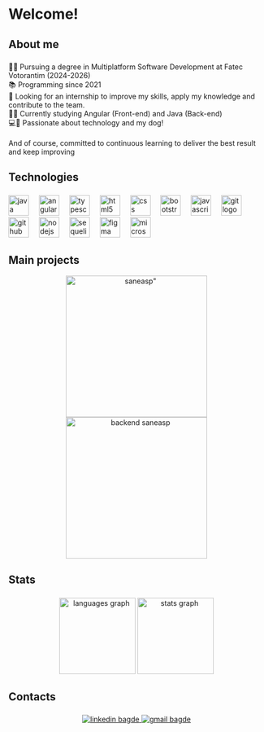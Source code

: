 <h1 align="left">Welcome!</h2>

###

<h2 align="left">About me</h2>

###

<p align="left">
  👨‍🎓 Pursuing a degree in Multiplatform Software Development at Fatec Votorantim (2024-2026) <br>
  📚 Programming since 2021 <br>
  🚀 Looking for an internship to improve my skills, apply my knowledge and contribute to the team. <br>
  👨‍💻 Currently studying Angular (Front-end) and Java (Back-end) <br>
  💻🐶 Passionate about technology and my dog! <br><br>
  And of course, committed to continuous learning to deliver the best result and keep improving
</p>


###

<h2 align="left">Technologies</h2>

###

<div align="left">
  <img src="https://cdn.jsdelivr.net/gh/devicons/devicon/icons/java/java-original.svg" height="40" alt="java logo"  />
  <img width="12" />
  <img src="https://cdn.jsdelivr.net/gh/devicons/devicon/icons/angularjs/angularjs-original.svg" height="40" alt="angularjs logo"  />
  <img width="12" />
  <img src="https://cdn.jsdelivr.net/gh/devicons/devicon/icons/typescript/typescript-original.svg" height="40" alt="typescript logo"  />
  <img width="12" />
  <img src="https://cdn.jsdelivr.net/gh/devicons/devicon/icons/html5/html5-original.svg" height="40" alt="html5 logo"  />
  <img width="12" />
  <img src="https://cdn.jsdelivr.net/gh/devicons/devicon/icons/css3/css3-original.svg" height="40" alt="css logo"  />
  <img width="12" />
  <img src="https://cdn.jsdelivr.net/gh/devicons/devicon/icons/bootstrap/bootstrap-original.svg" height="40" alt="bootstrap logo"  />
  <img width="12" />
  <img src="https://cdn.jsdelivr.net/gh/devicons/devicon/icons/javascript/javascript-original.svg" height="40" alt="javascript logo"  />
  <img width="12" />
  <img src="https://cdn.jsdelivr.net/gh/devicons/devicon/icons/git/git-original.svg" height="40" alt="git logo"  />
  <img width="12" />
  <img src="https://cdn.jsdelivr.net/gh/devicons/devicon/icons/github/github-original.svg" height="40" alt="github logo"  />
  <img width="12" />
  <img src="https://cdn.jsdelivr.net/gh/devicons/devicon/icons/nodejs/nodejs-original.svg" height="40" alt="nodejs logo"  />
  <img width="12" />
  <img src="https://cdn.jsdelivr.net/gh/devicons/devicon/icons/sequelize/sequelize-original.svg" height="40" alt="sequelize logo"  />
  <img width="12" />
  <img src="https://cdn.jsdelivr.net/gh/devicons/devicon/icons/figma/figma-original.svg" height="40" alt="figma logo"  />
  <img width="12" />
  <img src="https://cdn.jsdelivr.net/gh/devicons/devicon/icons/microsoftsqlserver/microsoftsqlserver-plain.svg" height="40" alt="microsoftsqlserver logo"  />
</div>

###

## Main projects

<div align=center>
  <span><a href="https://github.com/MathGueff/SaneaSP"><img width="278" src="https://denvercoder1-github-readme-stats.vercel.app/api/pin/?username=MathGueff&repo=SaneaSP&theme=blueberry&bg_color=1F222E&title_color=b991cf&hide_border=true&icon_color=bf69d3&show_icons=true" alt=saneasp"></a></span>
  <span><a href="https://github.com/MathGueff/PvZ-Adventures-Fanmade"><img width="278" src="https://denvercoder1-github-readme-stats.vercel.app/api/pin/?username=MathGueff&repo=PvZ-Adventures-Fanmade&theme=blueberry&bg_color=1F222E&title_color=38c93d&hide_border=true&icon_color=127015&show_icons=true" alt="backend saneasp"></a></span>
  
</div>


###

<h2 align="left">Stats</h2>

###

<div align="center">
  <img src="https://github-readme-stats.vercel.app/api/top-langs?username=MathGueff&locale=en&hide_title=false&layout=compact&card_width=320&langs_count=5&theme=blueberry&hide_border=false&order=2" height="150" alt="languages graph"/>
  <img src="https://github-readme-stats.vercel.app/api?username=MathGueff&hide_title=false&hide_rank=false&show_icons=true&include_all_commits=true&count_private=true&disable_animations=false&theme=blueberry&locale=en&hide_border=false&order=1" height="150" alt="stats graph" />
</div>

###

<h2 align="left">Contacts</h2>

###

<div align="center">
  <a href="https://www.linkedin.com/in/matheus-gueff-b74949311/" target="_blank">
    <img src="https://img.shields.io/badge/linkedin-%230077B5.svg?style=for-the-badge&logo=linkedin&logoColor=white" alt="linkedin bagde">
  </a>
  <a href="mailto:gueffmatheus@gmail.com" target="_blank">
    <img src="https://img.shields.io/badge/Gmail-D14836?style=for-the-badge&logo=gmail&logoColor=white" alt="gmail bagde">
  </a>
</div>


###
